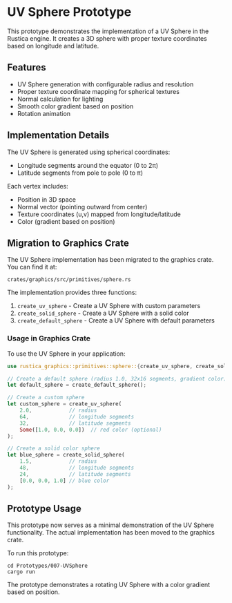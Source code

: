 # UV Sphere Prototype

This prototype demonstrates the implementation of a UV Sphere in the Rustica engine. It creates a 3D sphere with proper texture coordinates based on longitude and latitude.

## Features

- UV Sphere generation with configurable radius and resolution
- Proper texture coordinate mapping for spherical textures
- Normal calculation for lighting
- Smooth color gradient based on position
- Rotation animation

## Implementation Details

The UV Sphere is generated using spherical coordinates:
- Longitude segments around the equator (0 to 2π)
- Latitude segments from pole to pole (0 to π)

Each vertex includes:
- Position in 3D space
- Normal vector (pointing outward from center)
- Texture coordinates (u,v) mapped from longitude/latitude
- Color (gradient based on position)

## Migration to Graphics Crate

The UV Sphere implementation has been migrated to the graphics crate. You can find it at:

```
crates/graphics/src/primitives/sphere.rs
```

The implementation provides three functions:

1. `create_uv_sphere` - Create a UV Sphere with custom parameters
2. `create_solid_sphere` - Create a UV Sphere with a solid color
3. `create_default_sphere` - Create a UV Sphere with default parameters

### Usage in Graphics Crate

To use the UV Sphere in your application:

```rust
use rustica_graphics::primitives::sphere::{create_uv_sphere, create_solid_sphere, create_default_sphere};

// Create a default sphere (radius 1.0, 32x16 segments, gradient color)
let default_sphere = create_default_sphere();

// Create a custom sphere
let custom_sphere = create_uv_sphere(
    2.0,            // radius
    64,             // longitude segments
    32,             // latitude segments
    Some([1.0, 0.0, 0.0])  // red color (optional)
);

// Create a solid color sphere
let blue_sphere = create_solid_sphere(
    1.5,            // radius
    48,             // longitude segments
    24,             // latitude segments
    [0.0, 0.0, 1.0] // blue color
);
```

## Prototype Usage

This prototype now serves as a minimal demonstration of the UV Sphere functionality. The actual implementation has been moved to the graphics crate.

To run this prototype:

```
cd Prototypes/007-UVSphere
cargo run
```

The prototype demonstrates a rotating UV Sphere with a color gradient based on position.

